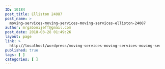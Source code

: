 ```yaml
---
ID: 10184
post_title: Elliston 24087
post_name: >
  moving-services-moving-services-moving-services-elliston-24087
author: mrgabonijeff@gmail.com
post_date: 2018-03-28 01:49:26
layout: page
link: >
  http://localhost/wordpress/moving-services-moving-services-moving-services-elliston-24087/
published: true
tags: [ ]
categories: [ ]
---
```


